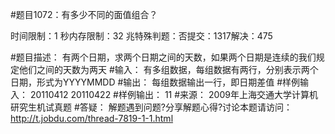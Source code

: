 #题目1072：有多少不同的面值组合？

时间限制：1 秒内存限制：32 兆特殊判题：否提交：1317解决：475

#题目描述：
有两个日期，求两个日期之间的天数，如果两个日期是连续的我们规定他们之间的天数为两天
#输入：
有多组数据，每组数据有两行，分别表示两个日期，形式为YYYYMMDD
#输出：
每组数据输出一行，即日期差值
#样例输入：
20110412
20110422
#样例输出：
11
#来源：
2009年上海交通大学计算机研究生机试真题
#答疑：
解题遇到问题?分享解题心得?讨论本题请访问：http://t.jobdu.com/thread-7819-1-1.html
